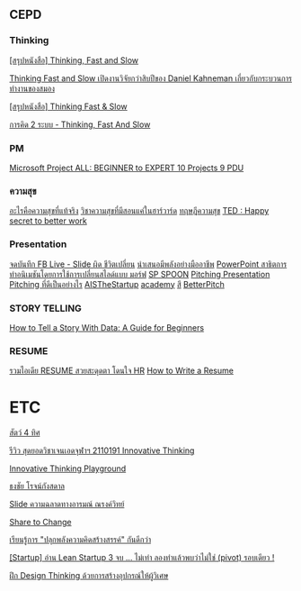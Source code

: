## CEPD

### Thinking 
[[สรุปหนังสือ] Thinking, Fast and Slow](https://www.panasm.com/%E0%B8%AB%E0%B8%99%E0%B8%B1%E0%B8%87%E0%B8%AA%E0%B8%B7%E0%B8%AD-thinking-fast-and-slow/)

[Thinking Fast and Slow เปิดงานวิจัยกว่าสิบปีของ Daniel Kahneman เกี่ยวกับกระบวนการทำงานของสมอง](https://www.salika.co/2018/05/23/thinking-fast-and-slow/)

[[สรุปหนังสือ] Thinking Fast & Slow](https://www.blockdit.com/posts/5f30a9f07464b80ca4c3ddcc)

[การคิด 2 ระบบ - Thinking, Fast And Slow](https://www.youtube.com/embed/IkX3W0VwYOU)

### PM
[Microsoft Project ALL: BEGINNER to EXPERT 10 Projects 9 PDU](https://www.udemy.com/course/microsoft-project-tutorial/learn/lecture/5001462#overview)

### ความสุข
[อะไรคือความสุขที่แท้จริง](https://www.facebook.com/Johjai/videos/248566969541502)
[วิชาความสุขที่มีสอนแค่ในฮาร์วาร์ด](https://www.youtube.com/watch?v=CiA4nUk4ODk)
[ทฤษฎีความสุข](https://www.facebook.com/watch/?ref=saved&v=437006310058281)
[TED : Happy secret to better work](https://www.ted.com/talks/shawn_achor_the_happy_secret_to_better_work)

### Presentation
[จดบันทึก FB Live - Slide ผิด ชีวิตเปลี่ยน](https://www.mikkipastel.com/fb-live-how-to-do-slide-by-learn-squad/)
[นำเสนอมีพลังอย่างมืออาชีพ](https://www.youtube.com/watch?v=wT1Rhi-YCCE&list=PL5p5BSBkUUI585xC66cgONLybZNZ28Xei)
[PowerPoint สาธิตการทำอนิเมชันโดยการใช้การเปลี่ยนสไลด์แบบ มอร์ฟ](https://www.youtube.com/watch?v=dtQVYQIar6g)
[ SP SPOON](https://www.youtube.com/channel/UC5ITg4hNJVKkCCT3HzMmc6A)
[Pitching Presentation](https://lovegoodor.medium.com/pitching-presentation-365d0bf08026)
[Pitching ที่ดีเป็นอย่างไร](https://thestandard.co/ais-the-startup-persuasive-startup-pitching/)
[AISTheStartup](https://www.facebook.com/AISTheStartup/)
[academy](https://academy.cea.or.th/course/18/?is_coniclex=false)
[สี](https://www.facebook.com/somprasong.kanjanawattana/posts/3650860378264345)
[BetterPitch](https://betterpitchnow.com/article/colour)

### STORY TELLING 
[How to Tell a Story With Data: A Guide for Beginners](https://venngage.com/blog/data-storytelling/)


### RESUME
[รวมไอเดีย RESUME สวยสะดุดตา โดนใจ HR](https://salehere.co.th/articles/resume-ideas-for-first-job)
[How to Write a Resume](https://www.coursera.org/learn/how-to-write-a-resume?edocomorp=free-certificate-courses-in&ranMID=40328&ranEAID=SAyYsTvLiGQ&ranSiteID=SAyYsTvLiGQ-f8o9RcDg.5Yw1tDDky5bDA&siteID=SAyYsTvLiGQ-f8o9RcDg.5Yw1tDDky5bDA&utm_content=10&utm_medium=partners&utm_source=linkshare&utm_campaign=SAyYsTvLiGQ)

# ETC
[สัตว์ 4 ทิศ](https://www.facebook.com/wachiramedefinancethai/posts/3267682163325401)

[รีวิว สุดยอดวิชาเจนเอดจุฬาฯ 2110191 Innovative Thinking](https://medium.com/@arnonsangthakerng/%E0%B8%A3%E0%B8%B5%E0%B8%A7%E0%B8%B4%E0%B8%A7-%E0%B8%AA%E0%B8%B8%E0%B8%94%E0%B8%A2%E0%B8%AD%E0%B8%94%E0%B8%A7%E0%B8%B4%E0%B8%8A%E0%B8%B2%E0%B9%80%E0%B8%88%E0%B8%99%E0%B9%80%E0%B8%AD%E0%B8%94%E0%B8%88%E0%B8%B8%E0%B8%AC%E0%B8%B2%E0%B8%AF-2110191-innovative-thinking-f2e0be35c1a7)

[Innovative Thinking Playground](https://www.facebook.com/Innovativethinkingplayground/)

[ธงชัย โรจน์กังสดาล](https://medium.com/@thongchairoj)

[Slide ความฉลาดทางอารมณ์ ณรงค์วิทย์](https://www.facebook.com/permalink.php?story_fbid=2411251292222492&id=100000129352118)

[Share to Change](https://www.youtube.com/watch?v=IXpl2pf2xdo)

[เรียนรู้การ "ปลุกพลังความคิดสร้างสรรค์" กันดีกว่า](https://www.mikkipastel.com/online-course-awaken-your-creative-power/)

[[Startup] อ่าน Lean Startup 3 จบ … ไม่เท่า ลองทำแล้วพบว่าไม่ใช่ (pivot) รอบเดียว !](https://medium.com/sathittham/%E0%B8%AD%E0%B9%88%E0%B8%B2%E0%B8%99-lean-startup-3-%E0%B8%88%E0%B8%9A-%E0%B9%84%E0%B8%A1%E0%B9%88%E0%B9%80%E0%B8%97%E0%B9%88%E0%B8%B2-%E0%B8%A5%E0%B8%AD%E0%B8%87%E0%B8%97%E0%B8%B3%E0%B9%81%E0%B8%A5%E0%B9%89%E0%B8%A7%E0%B8%9E%E0%B8%9A%E0%B8%A7%E0%B9%88%E0%B8%B2%E0%B9%84%E0%B8%A1%E0%B9%88%E0%B9%83%E0%B8%8A%E0%B9%88-pivot-%E0%B8%A3%E0%B8%AD%E0%B8%9A%E0%B9%80%E0%B8%94%E0%B8%B5%E0%B8%A2%E0%B8%A7-8c53f1f0d77a)

[ฝึก Design Thinking ด้วยการสร้างอุปกรณ์ให้ผู้วิเศษ](https://thongchairoj.medium.com/%E0%B8%9D%E0%B8%B6%E0%B8%81-design-thinking-%E0%B8%94%E0%B9%89%E0%B8%A7%E0%B8%A2%E0%B8%81%E0%B8%B2%E0%B8%A3%E0%B8%AA%E0%B8%A3%E0%B9%89%E0%B8%B2%E0%B8%87%E0%B8%AD%E0%B8%B8%E0%B8%9B%E0%B8%81%E0%B8%A3%E0%B8%93%E0%B9%8C%E0%B9%83%E0%B8%AB%E0%B9%89%E0%B8%9C%E0%B8%B9%E0%B9%89%E0%B8%A7%E0%B8%B4%E0%B9%80%E0%B8%A8%E0%B8%A9-b0f7b377c9c2)






